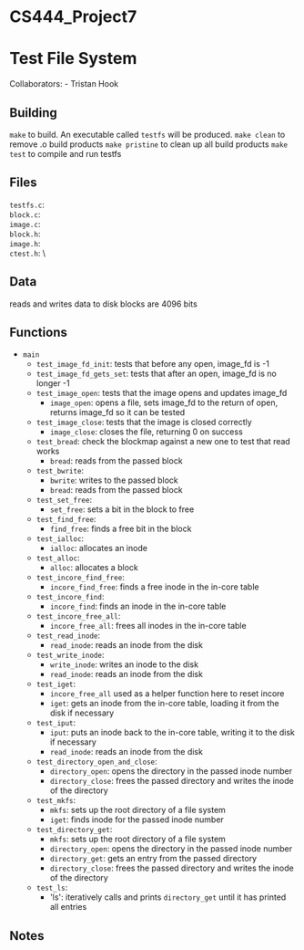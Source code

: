 # CS444_Project7
# Test File System

Collaborators: 
    - Tristan Hook

## Building
`make` to build. An executable called `testfs` will be produced.
`make clean` to remove .o build products
`make pristine` to clean up all build products
`make test` to compile and run testfs

## Files
`testfs.c`: \
`block.c`: \
`image.c`: \
`block.h`: \
`image.h`: \
`ctest.h`: \

## Data
reads and writes data to disk
blocks are 4096 bits

## Functions

- `main`
    - `test_image_fd_init`: tests that before any open, image_fd is -1
    - `test_image_fd_gets_set`: tests that after an open, image_fd is no longer -1
    - `test_image_open`: tests that the image opens and updates image_fd
        - `image_open`: opens a file, sets image_fd to the return of open, returns image_fd so it can be tested
    - `test_image_close`: tests that the image is closed correctly
        - `image_close`: closes the file, returning 0 on success
    - `test_bread`: check the blockmap against a new one to test that read works
        - `bread`: reads from the passed block
    - `test_bwrite`: 
        - `bwrite`: writes to the passed block
        - `bread`: reads from the passed block
    - `test_set_free`: 
        - `set_free`: sets a bit in the block to free
    - `test_find_free`: 
        - `find_free`: finds a free bit in the block
    - `test_ialloc`: 
        - `ialloc`: allocates an inode
    - `test_alloc`: 
        - `alloc`: allocates a block
    - `test_incore_find_free`: 
        - `incore_find_free`: finds a free inode in the in-core table
    - `test_incore_find`: 
        - `incore_find`: finds an inode in the in-core table
    - `test_incore_free_all`: 
        - `incore_free_all`: frees all inodes in the in-core table
    - `test_read_inode`: 
        - `read_inode`: reads an inode from the disk
    - `test_write_inode`: 
        - `write_inode`: writes an inode to the disk
        - `read_inode`: reads an inode from the disk
    - `test_iget`: 
        - `incore_free_all` used as a helper function here to reset incore
        - `iget`: gets an inode from the in-core table, loading it from the disk if necessary
    - `test_iput`: 
        - `iput`: puts an inode back to the in-core table, writing it to the disk if necessary
        - `read_inode`: reads an inode from the disk
    - `test_directory_open_and_close`:
        - `directory_open`: opens the directory in the passed inode number
        - `directory_close`: frees the passed directory and writes the inode of the directory
    - `test_mkfs`:
        - `mkfs`: sets up the root directory of a file system
        - `iget`: finds inode for the passed inode number
    - `test_directory_get`:
        - `mkfs`: sets up the root directory of a file system
        - `directory_open`: opens the directory in the passed inode number
        - `directory_get`: gets an entry from the passed directory
        - `directory_close`: frees the passed directory and writes the inode of the directory
    - `test_ls`:
        - 'ls': iteratively calls and prints `directory_get` until it has printed all entries

## Notes